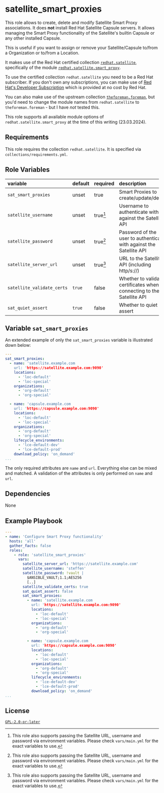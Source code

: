 
# satellite_smart_proxies

This role allows to create, delete and modify Satellite Smart Proxy associations. It does **not** install Red Hat Satellite Capsule servers. It allows managing the Smart Proxy
functionality of the Satellite's builtin Capsule or any other installed Capsule.

This is useful if you want to assign or remove your Satellite/Capsule to/from a Organization or to/from a Location.

It makes use of the Red Hat certified collection [`redhat.satellite`](https://console.redhat.com/ansible/automation-hub/repo/published/redhat/satellite/docs/), specifically
of the module [`redhat.satellite.smart_proxy`](https://console.redhat.com/ansible/automation-hub/repo/published/redhat/satellite/content/module/smart_proxy/).

To use the certified collection `redhat.satellite` you need to be a Red Hat subscriber. If you don't own any subscriptions, you can make use of
[Red Hat's Developer Subscription](https://developers.redhat.com/articles/faqs-no-cost-red-hat-enterprise-linux) which is provided at no cost by Red Hat.

You can also make use of the upstream collection [`theforeman.foreman`](https://docs.ansible.com/ansible/latest/collections/theforeman/foreman/index.html), but you'd need to
change the module names from `redhat.satellite` to `theforeman.foreman` - but I have *not* tested this.

This role supports all available module options of `redhat.satellite.smart_proxy` at the time of this writing (23.03.2024).

## Requirements

This role requires the collection `redhat.satellite`. It is specified via `collections/requirements.yml`.

## Role Variables

| variable                                     | default                      | required | description                                                                    |
| :---------------------------------           | :--------------------------- | :------- | :----------------------------------------------------------------------------- |
| `sat_smart_proxies`                          | unset                        | true     | Smart Proxies to create/update/delete                                          |
| `satellite_username`                         | unset                        | true[^1] | Username to authenticate with against the Satellite API                        |
| `satellite_password`                         | unset                        | true[^1] | Password of the user to authenticate with against the Satellite API            |
| `satellite_server_url`                       | unset                        | true[^1] | URL to the Satellite API (including http/s://)                                 |
| `satellite_validate_certs`                   | `true`                       | false    | Whether to validate certificates when connecting to the Satellite API          |
| `sat_quiet_assert`                           | `true`                       | false    | Whether to quiet assert                                                        |

[^1]: This role also supports passing the Satellite URL, username and password via environment variables. Please check `vars/main.yml` for the exact variables to use.

## Variable `sat_smart_proxies`

An extended example of only the `sat_smart_proxies` variable is illustrated down below:

```yaml
---
sat_smart_proxies:
  - name: 'satellite.example.com
    url: 'https://satellite.example.com:9090'
    locations:
      - 'loc-default'
      - 'loc-special'
    organizations:
      - 'org-default'
      - 'org-special'

  - name: 'capsule.example.com
    url: 'https://capsule.example.com:9090'
    locations:
      - 'loc-default'
      - 'loc-special'
    organizations:
      - 'org-default'
      - 'org-special'
    lifecycle_environments:
      - 'lce-default-dev'
      - 'lce-default-prod'
    download_policy: 'on_demand'
...
```

The only required attributes are `name` and `url`. Everything else can be mixed and matched. A validation of the attributes is only performed on `name` and `url`.

## Dependencies

None

## Example Playbook

```yaml
---
- name: 'Configure Smart Proxy functionality'
  hosts: 'all'
  gather_facts: false
  roles:
    - role: 'satellite_smart_proxies'
      vars:
        satellite_server_url: 'https://satellite.example.com'
        satellite_username: 'steffen'
        satellite_password: !vault |
          $ANSIBLE_VAULT;1.1;AES256
          [..]
        satellite_validate_certs: true
        sat_quiet_assert: false
        sat_smart_proxies:
          - name: 'satellite.example.com
            url: 'https://satellite.example.com:9090'
            locations:
              - 'loc-default'
              - 'loc-special'
            organizations:
              - 'org-default'
              - 'org-special'

          - name: 'capsule.example.com
            url: 'https://capsule.example.com:9090'
            locations:
              - 'loc-default'
              - 'loc-special'
            organizations:
              - 'org-default'
              - 'org-special'
            lifecycle_environments:
              - 'lce-default-dev'
              - 'lce-default-prod'
            download_policy: 'on_demand'
...
```

## License

[`GPL-2.0-or-later`](LICENSE)

